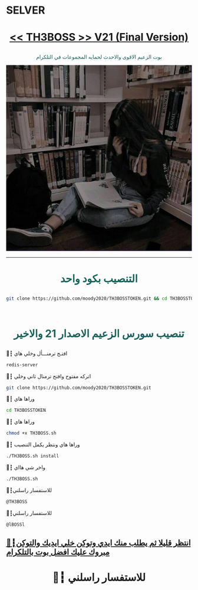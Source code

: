 # SELVER 

# <p align="center" style="color:#cb3349" > [<< TH3BOSS >> V21 (Final Version)](https://telegram.me/llDEV1ll)

 <p align="center" style="color: #14635c;" > بوت الزعيم الاقوى والاحدث لحمايه المجموعات في التلكرام
<p align="center"><img src="زعيم.jpg" alt="بوت زعيم" title="بوت زعيم">

***

# <p align="center" style="color: #14635c;" > التنصيب بكود واحد
```sh
git clone https://github.com/moody2020/TH3BOSSTOKEN.git && cd TH3BOSSTOKEN && chmod +x TH3BOSS.sh && ./TH3BOSS.sh install && ./TH3BOSS.sh
```


<br>

# <p align="center" style="color: #14635c;" >  تنصيب سورس الزعيم الاصدار 21 والاخير

🔖┇  افتـح ترمنـــأل وخلي هاي
```sh
redis-server
```
🔖┇  اتركه مفتوح وافتح ترمنال ثاني وخلي
```sh
git clone https://github.com/moody2020/TH3BOSSTOKEN.git
```
🔖┇  وراها هاي
```sh
cd TH3BOSSTOKEN
```
🔖┇  وراها هاي 
```sh
chmod +x TH3BOSS.sh
```
🔖┇  وراها هاي ونتظر يكمل التنصيب 
```sh
./TH3BOSS.sh install
```
🔖┇  واخر شي هااي 
```sh
./TH3BOSS.sh
```
🔖┇للاستفسار راسلني 
```sh
@TH3BOSS
```
🔖┇للاستفسار راسلني 
```sh
@lBOSSl
```
##  [🔖┇انتظر قليلا ثم يطلب منك ايدي وتوكن خلي ايديك والتوكن مبروك عليك افضل بوت بالتلكرام](https://telegram.me/llDEV1ll)
# <p align="center"> 🔖┇  للاستفسار راسلني 

